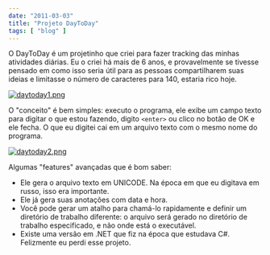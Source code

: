 ```yaml
---
date: "2011-03-03"
title: "Projeto DayToDay"
tags: [ "blog" ]
---
```

O DayToDay é um projetinho que criei para fazer tracking das minhas atividades diárias. Eu o criei há mais de 6 anos, e provavelmente se tivesse pensado em como isso seria útil para as pessoas compartilharem suas ideias e limitasse o número de caracteres para 140, estaria rico hoje.

[![daytoday1.png](/images/71ZH5Mq.png)](/images/71ZH5Mq.png)

O "conceito" é bem simples: executo o programa, ele exibe um campo texto para digitar o que estou fazendo, digito `<enter>` ou clico no botão de OK e ele fecha. O que eu digitei cai em um arquivo texto com o mesmo nome do programa.

[![daytoday2.png](/images/LfQcHjG.png)](/images/LfQcHjG.png)

Algumas "features" avançadas que é bom saber:

  * Ele gera o arquivo texto em UNICODE. Na época em que eu digitava em russo, isso era importante.
  * Ele já gera suas anotações com data e hora.
  * Você pode gerar um atalho para chamá-lo rapidamente e definir um diretório de trabalho diferente: o arquivo será gerado no diretório de trabalho especificado, e não onde está o executável.
  * Existe uma versão em .NET que fiz na época que estudava C#. Felizmente eu perdi esse projeto.
